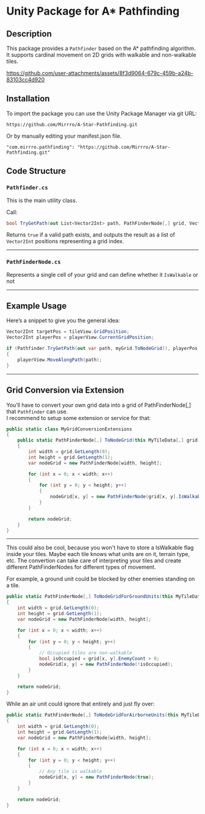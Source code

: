 # Unity Package for A* Pathfinding

## Description

This package provides a `Pathfinder` based on the A* pathfinding algorithm. 
It supports cardinal movement on 2D grids with walkable and non-walkable tiles.

https://github.com/user-attachments/assets/8f3d9064-679c-459b-a24b-83103cc4d920

## Installation
To import the package you can use the Unity Package Manager via git URL:

`https://github.com/Mirrro/A-Star-Pathfinding.git`

Or by manually editing your manifest.json file.
```
"com.mirrro.pathfinding": "https://github.com/Mirrro/A-Star-Pathfinding.git"
```

## Code Structure

### `Pathfinder.cs`
This is the main utility class.

Call:
```csharp
bool TryGetPath(out List<Vector2Int> path, PathFinderNode[,] grid, Vector2Int start, Vector2Int end)
```
Returns `true` if a valid path exists, and outputs the result as a list of `Vector2Int` positions representing a grid index.

---

### `PathFinderNode.cs`
Represents a single cell of your grid and can define whether it `IsWalkable` or not

---

## Example Usage

Here’s a snippet to give you the general idea:

```csharp
Vector2Int targetPos = tileView.GridPosition;
Vector2Int playerPos = playerView.CurrentGridPosition;

if (Pathfinder.TryGetPath(out var path, myGrid.ToNodeGrid(), playerPos, targetPos))
{
    playerView.MoveAlongPath(path);
}
```

---

## Grid Conversion via Extension

You’ll have to convert your own grid data into a grid of PathFinderNode[,] that `Pathfinder` can use.  
I recommend to setup some extension or service for that:

```csharp
public static class MyGridConversionExtensions
{
    public static PathFinderNode[,] ToNodeGrid(this MyTileData[,] grid)
    {
        int width = grid.GetLength(0);
        int height = grid.GetLength(1);
        var nodeGrid = new PathFinderNode[width, height];

        for (int x = 0; x < width; x++)
        {
            for (int y = 0; y < height; y++)
            {
                nodeGrid[x, y] = new PathFinderNode(grid[x, y].IsWalkable);
            }
        }

        return nodeGrid;
    }
}
```
---
This could also be cool, because you won't have to store a IsWalkable flag inside your tiles. Maybe each tile knows what units are on it, terrain type, etc.
The convertion can take care of interpreting your tiles and create different PathFinderNodes for different types of movement.

For example, a ground unit could be blocked by other enemies standing on a tile.

```csharp
public static PathFinderNode[,] ToNodeGridForGroundUnits(this MyTileData[,] grid)
{
    int width = grid.GetLength(0);
    int height = grid.GetLength(1);
    var nodeGrid = new PathFinderNode[width, height];

    for (int x = 0; x < width; x++)
    {
        for (int y = 0; y < height; y++)
        {
            // Occupied tiles are non-walkable
            bool isOccupied = grid[x, y].EnemyCount > 0;
            nodeGrid[x, y] = new PathFinderNode(!isOccupied);
        }
    }

    return nodeGrid;
}
```

While an air unit could ignore that entirely and just fly over:

```csharp
public static PathFinderNode[,] ToNodeGridForAirborneUnits(this MyTileData[,] grid)
{
    int width = grid.GetLength(0);
    int height = grid.GetLength(1);
    var nodeGrid = new PathFinderNode[width, height];

    for (int x = 0; x < width; x++)
    {
        for (int y = 0; y < height; y++)
        {
            // Any tile is walkable
            nodeGrid[x, y] = new PathFinderNode(true);
        }
    }

    return nodeGrid;
}
```
 
